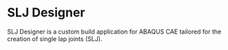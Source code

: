 # SLJ Designer
SLJ Designer is a custom build application for ABAQUS CAE tailored for the creation of single lap joints (SLJ).
